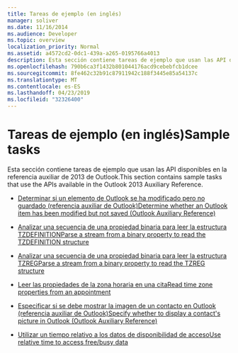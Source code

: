 ```yaml
---
title: Tareas de ejemplo (en inglés)
manager: soliver
ms.date: 11/16/2014
ms.audience: Developer
ms.topic: overview
localization_priority: Normal
ms.assetid: a4572cd2-0dc1-439a-a265-0195766a4013
description: Esta sección contiene tareas de ejemplo que usan las API disponibles en la referencia auxiliar de 2013 de Outlook.
ms.openlocfilehash: 790b6ca3f1432b801044176acd9cebebfcb1dcee
ms.sourcegitcommit: 8fe462c32b91c87911942c188f3445e85a54137c
ms.translationtype: MT
ms.contentlocale: es-ES
ms.lasthandoff: 04/23/2019
ms.locfileid: "32326400"
---
```

# <a name="sample-tasks"></a><span data-ttu-id="c6805-103">Tareas de ejemplo (en inglés)</span><span class="sxs-lookup"><span data-stu-id="c6805-103">Sample tasks</span></span>

<span data-ttu-id="c6805-104">Esta sección contiene tareas de ejemplo que usan las API disponibles en la referencia auxiliar de 2013 de Outlook.</span><span class="sxs-lookup"><span data-stu-id="c6805-104">This section contains sample tasks that use the APIs available in the Outlook 2013 Auxiliary Reference.</span></span>

- [<span data-ttu-id="c6805-105">Determinar si un elemento de Outlook se ha modificado pero no guardado (referencia auxiliar de Outlook)</span><span class="sxs-lookup"><span data-stu-id="c6805-105">Determine whether an Outlook item has been modified but not saved (Outlook Auxiliary Reference)</span></span>](how-to-determine-if-outlook-item-has-been-modified-but-not-saved.md)
    
- [<span data-ttu-id="c6805-106">Analizar una secuencia de una propiedad binaria para leer la estructura TZDEFINITION</span><span class="sxs-lookup"><span data-stu-id="c6805-106">Parse a stream from a binary property to read the TZDEFINITION structure</span></span>](how-to-parse-stream-from-binary-property-to-read-tzdefinition-structure.md)
    
- [<span data-ttu-id="c6805-107">Analizar una secuencia de una propiedad binaria para leer la estructura TZREG</span><span class="sxs-lookup"><span data-stu-id="c6805-107">Parse a stream from a binary property to read the TZREG structure</span></span>](how-to-parse-a-stream-from-a-binary-property-to-read-the-tzreg-structure.md)
    
- [<span data-ttu-id="c6805-108">Leer las propiedades de la zona horaria en una cita</span><span class="sxs-lookup"><span data-stu-id="c6805-108">Read time zone properties from an appointment</span></span>](how-to-read-time-zone-properties-from-an-appointment.md)
    
- [<span data-ttu-id="c6805-109">Especificar si se debe mostrar la imagen de un contacto en Outlook (referencia auxiliar de Outlook)</span><span class="sxs-lookup"><span data-stu-id="c6805-109">Specify whether to display a contact's picture in Outlook (Outlook Auxiliary Reference)</span></span>](https://msdn.microsoft.com/library/office/gg262879.aspx)
    
- [<span data-ttu-id="c6805-110">Utilizar un tiempo relativo a los datos de disponibilidad de acceso</span><span class="sxs-lookup"><span data-stu-id="c6805-110">Use relative time to access free/busy data</span></span>](how-to-use-relative-time-to-access-free-busy-data.md)
    

